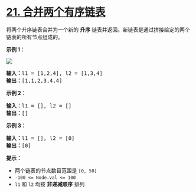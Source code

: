 # [21. 合并两个有序链表](https://leetcode.cn/problems/merge-two-sorted-lists/)


将两个升序链表合并为一个新的 **升序** 链表并返回。新链表是通过拼接给定的两个链表的所有节点组成的。

**示例 1：**

![](https://assets.leetcode.com/uploads/2020/10/03/merge_ex1.jpg)

<pre><strong>输入：</strong>l1 = [1,2,4], l2 = [1,3,4]
<strong>输出：</strong>[1,1,2,3,4,4]
</pre>

**示例 2：**

<pre><strong>输入：</strong>l1 = [], l2 = []
<strong>输出：</strong>[]
</pre>

**示例 3：**

<pre><strong>输入：</strong>l1 = [], l2 = [0]
<strong>输出：</strong>[0]
</pre>

**提示：**

* 两个链表的节点数目范围是 `[0, 50]`
* `-100 <= Node.val <= 100`
* `l1` 和 `l2` 均按 **非递减顺序** 排列
